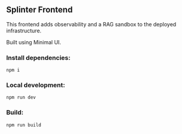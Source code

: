 ## Splinter Frontend

This frontend adds observability and a RAG sandbox to the deployed infrastructure.

Built using Minimal UI.

### Install dependencies:

```
npm i
```

### Local development:

```
npm run dev
```

### Build:

```
npm run build
```
